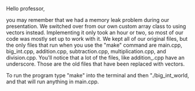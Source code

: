 Hello professor,

you may remember that we had a memory leak problem during our presentation. We switched over from our own custom array class to using vectors
instead. Implementing it only took an hour or two, so most of our code was mostly set up to work with it. We kept all of our original files,
but the only files that run when you use the "make" command are main.cpp, big_int.cpp, addition.cpp, subtraction.cpp, multiplication.cpp,
and division.cpp. You'll notice that a lot of the files, like addition_.cpp have an underscore. Those are the old files that have been
replaced with vectors.

To run the program type "make" into the terminal and then "./big_int_world, and that will run anything in main.cpp.
